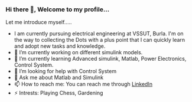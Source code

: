 ### Hi there 👋, Welcome to my profile...

Let me introduce myself.....

- I am currently pursuing electrical engineering at VSSUT, Burla. I'm on the way to collecting the Dots with a plus point that I can quickly learn and adopt new tasks and knowledge.
- 🔭 I’m currently working on different simulink models.
- 🌱 I’m currently learning Advanced simulink, Matlab, Power Electronics, Control System.
- 🤔 I’m looking for help with Control System
- 💬 Ask me about Matlab and Simulink
- 📫 How to reach me: You can reach me through [LinkedIn](https://www.linkedin.com/in/lipun-kumar-naik-78356b20b/)
- ⚡ Intrests: Playing Chess, Gardening
